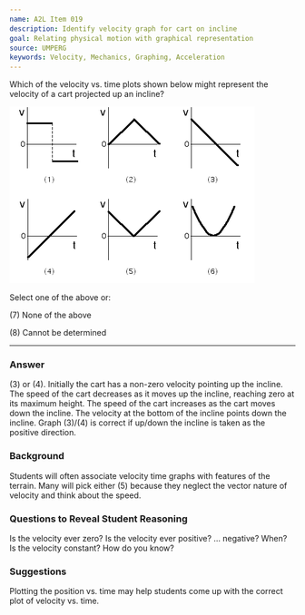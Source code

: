 ```yaml
---
name: A2L Item 019
description: Identify velocity graph for cart on incline
goal: Relating physical motion with graphical representation
source: UMPERG
keywords: Velocity, Mechanics, Graphing, Acceleration
---
```


Which of the velocity vs. time plots shown below might represent the
velocity of a cart projected up an incline?

![Item019_fig1.gif](../images/Item019_fig1.gif)

Select one of the above or:

(7) None of the above

(8) Cannot be determined


<hr/>

### Answer

(3) or (4).  Initially the cart has a non-zero velocity pointing up the
incline.  The speed of the cart decreases as it moves up the incline,
reaching zero at its maximum height.  The speed of the cart increases as
the cart moves down the incline.  The velocity at the bottom of the
incline points down the incline.  Graph (3)/(4) is correct if up/down
the incline is taken as the positive direction.

### Background

Students will often associate velocity time graphs with features of the
terrain.  Many will pick either (5) because they neglect the vector
nature of velocity and think about the speed.

### Questions to Reveal Student Reasoning

Is the velocity ever zero?  Is the velocity ever positive? ... negative?
 When?  Is the velocity constant?  How do you know?

### Suggestions

Plotting the position vs. time may help students come up with the
correct plot of velocity vs. time.
